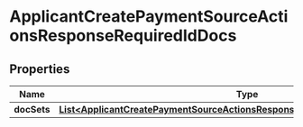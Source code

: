 

# ApplicantCreatePaymentSourceActionsResponseRequiredIdDocs


## Properties

| Name | Type | Description | Notes |
|------------ | ------------- | ------------- | -------------|
|**docSets** | [**List&lt;ApplicantCreatePaymentSourceActionsResponseRequiredIdDocsDocSetsInner&gt;**](ApplicantCreatePaymentSourceActionsResponseRequiredIdDocsDocSetsInner.md) |  |  [optional] |



